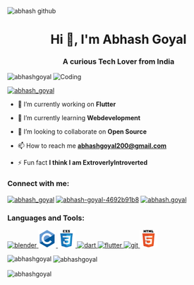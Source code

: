 ![abhash github](https://github.com/abhashgoyal/abhashgoyal/blob/main/abhash%20re%20github.gif)

<h1 align="center">Hi 👋, I'm Abhash Goyal</h1>
<h3 align="center">A curious Tech Lover from India</h3>
<img align="right" alt="Coding" width="400" src="https://user-images.githubusercontent.com/55389276/140866485-8fb1c876-9a8f-4d6a-98dc-08c4981eaf70.gif">


<p align="left"> <img src="https://komarev.com/ghpvc/?username=abhashgoyal&label=Profile%20views&color=0e75b6&style=flat" alt="abhashgoyal" /> </p>

<p align="left"> <a href="https://twitter.com/abhash_goyal" target="blank"><img src="https://img.shields.io/twitter/follow/abhash_goyal?logo=twitter&style=for-the-badge" alt="abhash_goyal" /></a> </p>

- 🔭 I’m currently working on **Flutter**

- 🌱 I’m currently learning **Webdevelopment**

- 👯 I’m looking to collaborate on **Open Source**

- 📫 How to reach me **abhashgoyal200@gmail.com**

- ⚡ Fun fact **I think I am ExtroverlyIntroverted**

<h3 align="left">Connect with me:</h3>
<p align="left">
<a href="https://twitter.com/abhash_goyal" target="blank"><img align="center" src="https://raw.githubusercontent.com/rahuldkjain/github-profile-readme-generator/master/src/images/icons/Social/twitter.svg" alt="abhash_goyal" height="30" width="40" /></a>
<a href="https://linkedin.com/in/abhash-goyal-4692b91b8" target="blank"><img align="center" src="https://raw.githubusercontent.com/rahuldkjain/github-profile-readme-generator/master/src/images/icons/Social/linked-in-alt.svg" alt="abhash-goyal-4692b91b8" height="30" width="40" /></a>
<a href="https://instagram.com/abhash.goyal" target="blank"><img align="center" src="https://raw.githubusercontent.com/rahuldkjain/github-profile-readme-generator/master/src/images/icons/Social/instagram.svg" alt="abhash.goyal" height="30" width="40" /></a>
</p>

<h3 align="left">Languages and Tools:</h3>
<p align="left"> <a href="https://www.blender.org/" target="_blank" rel="noreferrer"> <img src="https://download.blender.org/branding/community/blender_community_badge_white.svg" alt="blender" width="40" height="40"/> </a> <a href="https://www.cprogramming.com/" target="_blank" rel="noreferrer"> <img src="https://raw.githubusercontent.com/devicons/devicon/master/icons/c/c-original.svg" alt="c" width="40" height="40"/> </a> <a href="https://www.w3schools.com/css/" target="_blank" rel="noreferrer"> <img src="https://raw.githubusercontent.com/devicons/devicon/master/icons/css3/css3-original-wordmark.svg" alt="css3" width="40" height="40"/> </a> <a href="https://dart.dev" target="_blank" rel="noreferrer"> <img src="https://www.vectorlogo.zone/logos/dartlang/dartlang-icon.svg" alt="dart" width="40" height="40"/> </a> <a href="https://flutter.dev" target="_blank" rel="noreferrer"> <img src="https://www.vectorlogo.zone/logos/flutterio/flutterio-icon.svg" alt="flutter" width="40" height="40"/> </a> <a href="https://git-scm.com/" target="_blank" rel="noreferrer"> <img src="https://www.vectorlogo.zone/logos/git-scm/git-scm-icon.svg" alt="git" width="40" height="40"/> </a> <a href="https://www.w3.org/html/" target="_blank" rel="noreferrer"> <img src="https://raw.githubusercontent.com/devicons/devicon/master/icons/html5/html5-original-wordmark.svg" alt="html5" width="40" height="40"/> </a> </p>

<p><img align="left" src="https://github-readme-stats.vercel.app/api/top-langs?username=abhashgoyal&show_icons=true&locale=en&layout=compact" alt="abhashgoyal" /></p>

<p>&nbsp;<img align="center" src="https://github-readme-stats.vercel.app/api?username=abhashgoyal&show_icons=true&locale=en" alt="abhashgoyal" /></p>

<p><img align="center" src="https://github-readme-streak-stats.herokuapp.com/?user=abhashgoyal&" alt="abhashgoyal" /></p>
